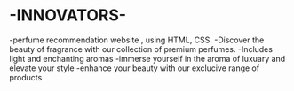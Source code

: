 # -INNOVATORS-
-perfume recommendation website , using HTML, CSS.
-Discover the beauty of fragrance with our collection of premium perfumes.
-Includes light and enchanting aromas
-immerse yourself in the aroma of luxuary and elevate your style
-enhance your beauty with our exclucive range of products 
